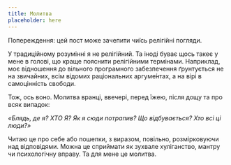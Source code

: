 ```yaml
---
title: Молитва
placeholder: here
---
```


Попереждення: цей пост може зачепити чиїсь релігійні погляди.

У традиційному розумінні я не релігійний. Та іноді буває щось такеє у мене в голові, що краще пояснити релігійними термінами. Наприклад, моє відношення до вільного програмного забезпечення ґрунтується не на звичайних, всім відомих раціональних аргуме́нтах, а на вірі в самоцінність свободи.

Тож, ось воно. Молитва вранці, ввечері, перед їжею, після дощу та про всяк випадок:

_«Блядь, де я? ХТО Я? Як я сюди потрапив? Що відбувається? Хто всі ці люди?»_

Читаю це про себе або пошепки, з виразом, повільно, розмірковуючи над відповідями. Можна це сприймати як зухвале хуліганство, мантру чи психологічну вправу. Та для мене це молитва.
